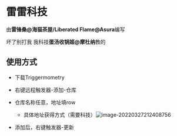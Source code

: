 # 雷雷科技

由**雷锋桑@海猫茶屋/Liberated Flame@Asura**编写

坏了别打我 我科技**蛋汤收锅姬@摩杜纳**教的



## 使用方式

* 下载Triggermometry
* 右键远程触发器-添加-仓库
* 仓库名称任意，地址填row
  * 具体地址获得方式（需要科技）![image-20220327212408756](C:\Users\雷锋桑\AppData\Roaming\Typora\typora-user-images\image-20220327212408756.png)

* 添加后，右键触发器-更新

